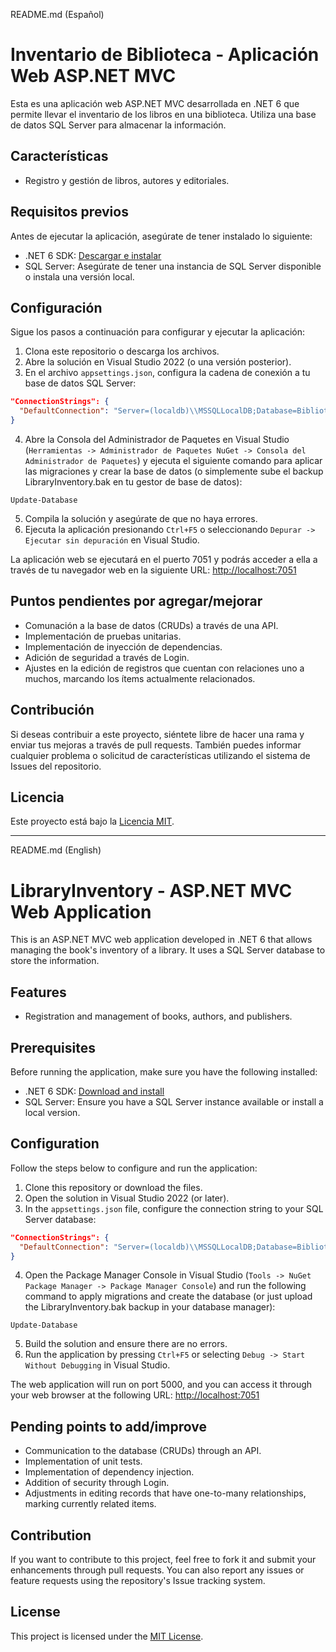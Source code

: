 README.md (Español)

# Inventario de Biblioteca - Aplicación Web ASP.NET MVC

Esta es una aplicación web ASP.NET MVC desarrollada en .NET 6 que permite llevar el inventario de los libros en una biblioteca. Utiliza una base de datos SQL Server para almacenar la información.

## Características

- Registro y gestión de libros, autores y editoriales.

## Requisitos previos

Antes de ejecutar la aplicación, asegúrate de tener instalado lo siguiente:

- .NET 6 SDK: [Descargar e instalar](https://dotnet.microsoft.com/download/dotnet/6.0)
- SQL Server: Asegúrate de tener una instancia de SQL Server disponible o instala una versión local.

## Configuración

Sigue los pasos a continuación para configurar y ejecutar la aplicación:

1. Clona este repositorio o descarga los archivos.
2. Abre la solución en Visual Studio 2022 (o una versión posterior).
3. En el archivo `appsettings.json`, configura la cadena de conexión a tu base de datos SQL Server:

```json
"ConnectionStrings": {
  "DefaultConnection": "Server=(localdb)\\MSSQLLocalDB;Database=Biblioteca;Trusted_Connection=True"
}
```

4. Abre la Consola del Administrador de Paquetes en Visual Studio (`Herramientas -> Administrador de Paquetes NuGet -> Consola del Administrador de Paquetes`) y ejecuta el siguiente comando para aplicar las migraciones y crear la base de datos (o simplemente sube el backup LibraryInventory.bak en tu gestor de base de datos):

```
Update-Database
```

5. Compila la solución y asegúrate de que no haya errores.
6. Ejecuta la aplicación presionando `Ctrl+F5` o seleccionando `Depurar -> Ejecutar sin depuración` en Visual Studio.

La aplicación web se ejecutará en el puerto 7051 y podrás acceder a ella a través de tu navegador web en la siguiente URL: [http://localhost:7051](http://localhost:7051)

## Puntos pendientes por agregar/mejorar

- Comunación a la base de datos (CRUDs) a través de una API.
- Implementación de pruebas unitarias.
- Implementación de inyección de dependencias.
- Adición de seguridad a través de Login.
- Ajustes en la edición de registros que cuentan con relaciones uno a muchos, marcando los ítems actualmente relacionados.

## Contribución

Si deseas contribuir a este proyecto, siéntete libre de hacer una rama y enviar tus mejoras a través de pull requests. También puedes informar cualquier problema o solicitud de características utilizando el sistema de Issues del repositorio.

## Licencia

Este proyecto está bajo la [Licencia MIT](https://es.wikipedia.org/wiki/Licencia_MIT).

---

README.md (English)

# LibraryInventory - ASP.NET MVC Web Application

This is an ASP.NET MVC web application developed in .NET 6 that allows managing the book's inventory of a library. It uses a SQL Server database to store the information.

## Features

- Registration and management of books, authors, and publishers.

## Prerequisites

Before running the application, make sure you have the following installed:

- .NET 6 SDK: [Download and install](https://dotnet.microsoft.com/download/dotnet/6.0)
- SQL Server: Ensure you have a SQL Server instance available or install a local version.

## Configuration

Follow the steps below to configure and run the application:

1. Clone this repository or download the files.
2. Open the solution in Visual Studio 2022 (or later).
3. In the `appsettings.json` file, configure the connection string to your SQL Server database:

```json
"ConnectionStrings": {
  "DefaultConnection": "Server=(localdb)\\MSSQLLocalDB;Database=Biblioteca;Trusted_Connection=True"
}
```

4. Open the Package Manager Console in Visual Studio (`Tools -> NuGet Package Manager -> Package Manager Console`) and run the following command to apply migrations and create the database (or just upload the LibraryInventory.bak backup in your database manager):

```
Update-Database
```

5. Build the solution and ensure there are no errors.
6. Run the application by pressing `Ctrl+F5` or selecting `Debug -> Start Without Debugging` in Visual Studio.

The web application will run on port 5000, and you can access it through your web browser at the following URL: [http://localhost:7051](http://localhost:7051)

## Pending points to add/improve

- Communication to the database (CRUDs) through an API.
- Implementation of unit tests.
- Implementation of dependency injection.
- Addition of security through Login.
- Adjustments in editing records that have one-to-many relationships, marking currently related items.

## Contribution

If you want to contribute to this project, feel free to fork it and submit your enhancements through pull requests. You can also report any issues or feature requests using the repository's Issue tracking system.

## License

This project is licensed under the [MIT License](https://en.wikipedia.org/wiki/MIT_License).
